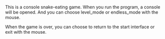 This is a console snake-eating game.
When you run the program, a console will be opened. And you can choose level_mode or endless_mode with the mouse.

When the game is over, you can choose to return to the start interface or exit with the mouse.
